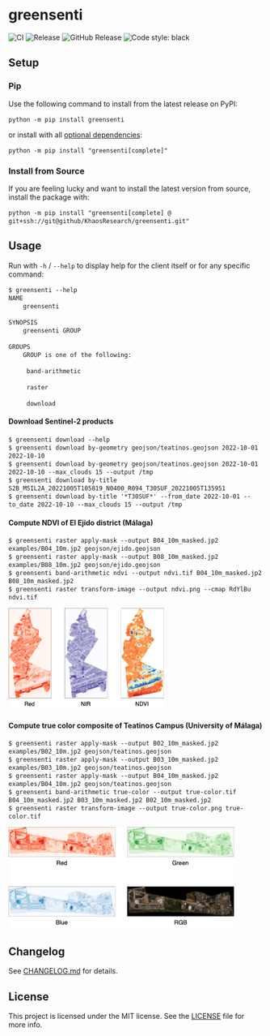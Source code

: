 # greensenti

![CI](https://github.com/KhaosResearch/greensenti/actions/workflows/ci.yml/badge.svg)
![Release](https://github.com/KhaosResearch/greensenti/actions/workflows/release.yml/badge.svg)
![GitHub Release](https://img.shields.io/github/release/KhaosResearch/greensenti.svg)
![Code style: black](https://img.shields.io/badge/code%20style-black-000000.svg)

## Setup

### Pip

Use the following command to install from the latest release on PyPI:

```console
python -m pip install greensenti
```

or install with all [optional dependencies](pyproject.toml):

```console
python -m pip install "greensenti[complete]"
```

### Install from Source

If you are feeling lucky and want to install the latest version from source, install the package with:

```console
python -m pip install "greensenti[complete] @ git+ssh://git@github/KhaosResearch/greensenti.git"
```

## Usage

Run with `-h` / `--help` to display help for the client itself or for any specific command:

```console
$ greensenti --help
NAME
    greensenti

SYNOPSIS
    greensenti GROUP

GROUPS
    GROUP is one of the following:

     band-arithmetic

     raster

     download
```

#### Download Sentinel-2 products

```console
$ greensenti download --help
$ greensenti download by-geometry geojson/teatinos.geojson 2022-10-01 2022-10-10
$ greensenti download by-geometry geojson/teatinos.geojson 2022-10-01 2022-10-10 --max_clouds 15 --output /tmp
$ greensenti download by-title S2B_MSIL2A_20221005T105819_N0400_R094_T30SUF_20221005T135951
$ greensenti download by-title '*T30SUF*' --from_date 2022-10-01 --to_date 2022-10-10 --max_clouds 15 --output /tmp
```

#### Compute NDVI of El Ejido district (Málaga)

```console
$ greensenti raster apply-mask --output B04_10m_masked.jp2 examples/B04_10m.jp2 geojson/ejido.geojson
$ greensenti raster apply-mask --output B08_10m_masked.jp2 examples/B08_10m.jp2 geojson/ejido.geojson
$ greensenti band-arithmetic ndvi --output ndvi.tif B04_10m_masked.jp2 B08_10m_masked.jp2
$ greensenti raster transform-image --output ndvi.png --cmap RdYlBu ndvi.tif
```

<img src="resources/ndvi.png" height="200" />

#### Compute true color composite of Teatinos Campus (University of Málaga)

```console
$ greensenti raster apply-mask --output B02_10m_masked.jp2 examples/B02_10m.jp2 geojson/teatinos.geojson
$ greensenti raster apply-mask --output B03_10m_masked.jp2 examples/B03_10m.jp2 geojson/teatinos.geojson
$ greensenti raster apply-mask --output B04_10m_masked.jp2 examples/B04_10m.jp2 geojson/teatinos.geojson
$ greensenti band-arithmetic true-color --output true-color.tif B04_10m_masked.jp2 B03_10m_masked.jp2 B02_10m_masked.jp2
$ greensenti raster transform-image --output true-color.png true-color.tif
```

<img src="resources/true-color.png" height="200" />

## Changelog

See [CHANGELOG.md](CHANGELOG.md) for details.

## License

This project is licensed under the MIT license. See the [LICENSE](LICENSE) file for more info.
